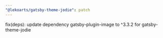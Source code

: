 ```yaml
---
"@lekoarts/gatsby-theme-jodie": patch
---
```


fix(deps): update dependency gatsby-plugin-image to ^3.3.2 for gatsby-theme-jodie
